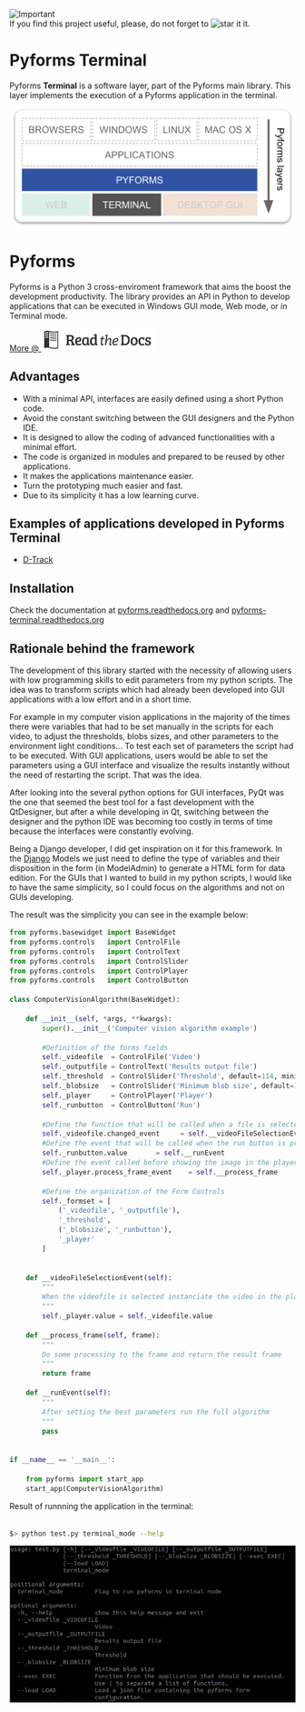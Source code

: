 ![Important](https://img.shields.io/badge/Important-Note-red.svg "Screen")  
If you find this project useful, please, do not forget to ![star it](https://raw.githubusercontent.com/UmSenhorQualquer/pyforms/v1.0.beta/docs/imgs/start.png?raw=true "Screen") it.


# Pyforms Terminal

Pyforms **Terminal** is a software layer, part of the Pyforms main library. This layer implements the execution of a Pyforms application in the terminal.

![Diagram](https://raw.githubusercontent.com/UmSenhorQualquer/pyforms-terminal/v4/docs/source/_static/imgs/pyforms-layers-terminal.png "Screen")



# Pyforms

<!-- Posicione esta tag onde você deseja que o widget apareça. -->
<div class="g-follow" data-annotation="bubble" data-height="24" data-rel="publisher"></div>

Pyforms is a Python 3 cross-enviroment framework that aims the boost the development productivity. The library provides an API in Python to develop applications that can be executed in Windows GUI mode, Web mode, or in Terminal mode.

[More @ ![Diagram](https://raw.githubusercontent.com/UmSenhorQualquer/pyforms-terminal/v4/docs/source/_static/imgs/rtd.png)](https://pyforms.readthedocs.io)



## Advantages
* With a minimal API, interfaces are easily defined using a short Python code.
* Avoid the constant switching between the GUI designers and the Python IDE.
* It is designed to allow the coding of advanced functionalities with a minimal effort.
* The code is organized in modules and prepared to be reused by other applications.
* It makes the applications maintenance easier.
* Turn the prototyping much easier and fast.
* Due to its simplicity it has a low learning curve.


## Examples of applications developed in Pyforms Terminal
* [D-Track](https://github.com/UmSenhorQualquer/d-track)


## Installation

Check the documentation at [pyforms.readthedocs.org](http://pyforms.readthedocs.org) and [pyforms-terminal.readthedocs.org](http://pyforms-terminal.readthedocs.org)

## Rationale behind the framework

The development of this library started with the necessity of allowing users with low programming skills to edit parameters from my python scripts.
The idea was to transform scripts which had already been developed into GUI applications with a low effort and in a short time.

For example in my computer vision applications in the majority of the times there were variables that had to be set manually in the scripts for each video, to adjust the thresholds, blobs sizes, and other parameters to the environment light conditions... To test each set of parameters the script had to be executed.
With GUI applications, users would be able to set the parameters using a GUI interface and visualize the results instantly without the need of restarting the script. That was the idea.

After looking into the several python options for GUI interfaces, PyQt was the one that seemed the best tool for a fast development with the QtDesigner, but after a while developing in Qt, switching between the designer and the python IDE was becoming too costly in terms of time because the interfaces were constantly evolving.

Being a Django developer, I did get inspiration on it for this framework. In the [Django](https://www.djangoproject.com/) Models we just need to define the type of variables and their disposition in the form (in ModelAdmin) to generate a HTML form for data edition.
For the GUIs that I wanted to build in my python scripts, I would like to have the same simplicity, so I could focus on the algorithms and not on GUIs developing.


The result was the simplicity you can see in the example below:

```python
from pyforms.basewidget import BaseWidget
from pyforms.controls   import ControlFile
from pyforms.controls   import ControlText
from pyforms.controls   import ControlSlider
from pyforms.controls   import ControlPlayer
from pyforms.controls   import ControlButton

class ComputerVisionAlgorithm(BaseWidget):

    def __init__(self, *args, **kwargs):
        super().__init__('Computer vision algorithm example')

        #Definition of the forms fields
        self._videofile  = ControlFile('Video')
        self._outputfile = ControlText('Results output file')
        self._threshold  = ControlSlider('Threshold', default=114, minimum=0, maximum=255)
        self._blobsize   = ControlSlider('Minimum blob size', default=110, minimum=100, maximum=2000)
        self._player     = ControlPlayer('Player')
        self._runbutton  = ControlButton('Run')

        #Define the function that will be called when a file is selected
        self._videofile.changed_event     = self.__videoFileSelectionEvent
        #Define the event that will be called when the run button is processed
        self._runbutton.value       = self.__runEvent
        #Define the event called before showing the image in the player
        self._player.process_frame_event    = self.__process_frame

        #Define the organization of the Form Controls
        self._formset = [
            ('_videofile', '_outputfile'),
            '_threshold',
            ('_blobsize', '_runbutton'),
            '_player'
        ]


    def __videoFileSelectionEvent(self):
        """
        When the videofile is selected instanciate the video in the player
        """
        self._player.value = self._videofile.value

    def __process_frame(self, frame):
        """
        Do some processing to the frame and return the result frame
        """
        return frame

    def __runEvent(self):
        """
        After setting the best parameters run the full algorithm
        """
        pass


if __name__ == '__main__':

    from pyforms import start_app
    start_app(ComputerVisionAlgorithm)
```

Result of runnning the application in the terminal:

```bash

$> python test.py terminal_mode --help
```


![ScreenShot](https://raw.githubusercontent.com/UmSenhorQualquer/pyforms-terminal/v4/docs/source/_static/imgs/terminal-example-computervisionalgorithm.png "Screen")
